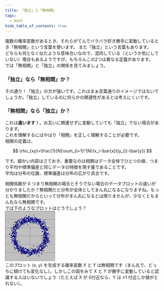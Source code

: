 ```yaml
---
title: 「独立」と「無相関」
tags:
  - math
hide_table_of_contents: true
---
```


複数の確率変数があるとき、それらがてんでバラバラ好き勝手に変動しているとき「無相関」という言葉を使います。 また「独立」という言葉もあります。\
どちらも何となく似たような意味合いなので、混同している（というか気にしていない）場合もあるようですが、もちろんこの2つは異なる定義があります。\
では「無相関」と「独立」の関係を見てみましょう。

### 「独立」なら「無相関」か？

その通り！「独立」の方が強いです。これはまぁ言葉通りのイメージではないでしょうか。「独立」しているのに何らかの関連性があるとは考えにくいです。

### 「無相関」なら「独立」か？

これは**違います！**。お互いに関連せずに変動していても「独立」でない場合があります。\
これを理解するにはやはり「相関」を正しく理解することが必要です。\
相関の定義は、

$$
\rho_{xy}=\frac{1}{N}\sum_{i=1}^{N}(x_i-\bar{x})(y_{i}-\bar{y})
$$

です。細かい内容はさておき、重要なのは相関はデータ全体でひとつの値、つまり平均や標準偏差と同じデータの特徴を現す量であることです。\
平均は分布の位置、標準偏差は分布の広がり具合です。

相関係数が 0 つまり無相関の場合とそうでない場合のデータプロットの違いが分かりましたか？無相関だと分布が全体としてまん丸になるになりますね。もっとも無相関だからといって分布がまん丸になるとは限りませんが、少なくともまん丸なら無相関です。\
では下のようなプロットはどうでしょう？\
![](./assets/NonCorrelated.png)\
このプロット (x, y) を生成する確率変数 X と Y は無相関です（まん丸で、どっちに傾けても変化なし）。しかしこの図をみて X と Y が勝手に変動していると認識する人はいないでしょう（たとえば X が 0付近なら、Y は $\pm 1$ 付近しか値がとれない）。
